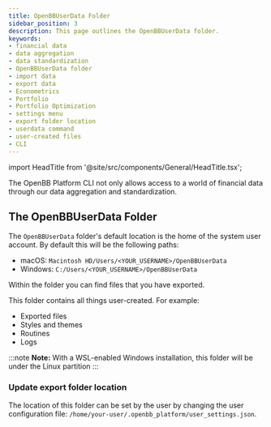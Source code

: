 ```yaml
---
title: OpenBBUserData Folder
sidebar_position: 3
description: This page outlines the OpenBBUserData folder.
keywords:
- financial data
- data aggregation
- data standardization
- OpenBBUserData folder
- import data
- export data
- Econometrics
- Portfolio
- Portfolio Optimization
- settings menu
- export folder location
- userdata command
- user-created files
- CLI
---
```


import HeadTitle from '@site/src/components/General/HeadTitle.tsx';

<HeadTitle title="OpenBBUserData Folder - Data - Usage | OpenBB CLI Docs" />

The OpenBB Platform CLI not only allows access to a world of financial data through our data aggregation and standardization.

## The OpenBBUserData Folder

The `OpenBBUserData` folder's default location is the home of the system user account. By default this will be the following paths:
- macOS: `Macintosh HD/Users/<YOUR_USERNAME>/OpenBBUserData`
- Windows: `C:/Users/<YOUR_USERNAME>/OpenBBUserData`

Within the folder you can find files that you have exported.

This folder contains all things user-created. For example:

- Exported files
- Styles and themes
- Routines
- Logs

:::note
**Note:** With a WSL-enabled Windows installation, this folder will be under the Linux partition
:::

### Update export folder location

The location of this folder can be set by the user by changing the user configuration file: `/home/your-user/.openbb_platform/user_settings.json`.
